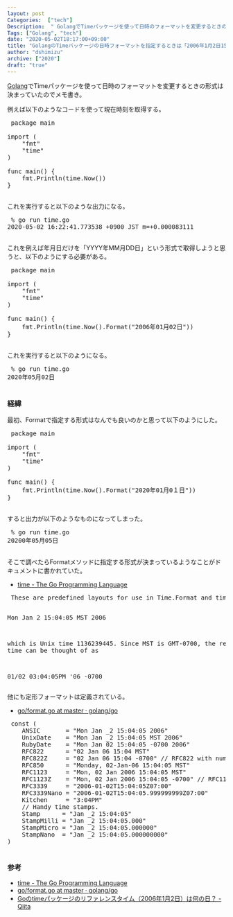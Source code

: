 ```yaml
---
layout: post
Categories:  ["tech"]
Description:  " GolangでTimeパッケージを使って日時のフォーマットを変更するときの形式は決まっていたのでメモ書き。 "
Tags: ["Golang", "tech"]
date: "2020-05-02T18:17:00+09:00"
title: "GolangのTimeパッケージの日時フォーマットを指定するときは「2006年1月2日15時04分05秒」の日時を利用する必要があった"
author: "dshimizu"
archive: ["2020"]
draft: "true"
---
```


<body>
<p><a class="keyword" href="http://d.hatena.ne.jp/keyword/Golang">Golang</a>でTimeパッケージを使って日時のフォーマットを変更するときの形式は決まっていたのでメモ書き。</p>
</body>

<!-- more -->

<body>
<p>例えば以下のようなコードを使って現在時刻を取得する。</p>

<pre class="terminal"> package main

import (
    "fmt"
    "time"
)

func main() {
    fmt.Println(time.Now())
}
 </pre>


<p>これを実行すると以下のような出力になる。</p>

<pre class="terminal"> % go run time.go
2020-05-02 16:22:41.773538 +0900 JST m=+0.000083111
 </pre>


<p>これを例えば年月日だけを「YYYY年MM月DD日」という形式で取得しようと思うと、以下のようにする必要がある。</p>

<pre class="terminal"> package main

import (
    "fmt"
    "time"
)

func main() {
    fmt.Println(time.Now().Format("2006年01月02日"))
}
 </pre>


<p>これを実行すると以下のようになる。</p>

<pre class="terminal"> % go run time.go
2020年05月02日
 </pre>




<h3>経緯</h3>


<p>最初、Formatで指定する形式はなんでも良いのかと思って以下のようにした。</p>

<pre class="terminal"> package main

import (
    "fmt"
    "time"
)

func main() {
    fmt.Println(time.Now().Format("2020年01月0１日"))
}
 </pre>


<p></p>

<p>すると出力が以下のようなものになってしまった。</p>

<pre class="terminal"> % go run time.go
20200年05月05日
 </pre>


<p>そこで調べたらFormatメソッドに指定する形式が決まっているようなことがドキュメントに書かれていた。</p>

<ul>
    <li><a target="_brank" rel="nopener noopener noreferrer" href="https://golang.org/pkg/time/#Time.Format">time - The Go Programming Language</a></li>
</ul>
<pre class="doc"> These are predefined layouts for use in Time.Format and time.Parse. The reference time used in the layouts is the specific time:

Mon Jan 2 15:04:05 MST 2006

which is Unix time 1136239445. Since MST is GMT-0700, the reference time can be thought of as

01/02 03:04:05PM '06 -0700
 </pre>



<p>他にも定形フォーマットは定義されている。</p>

<ul>
    <li><a target="_brank" rel="nopener noopener noreferrer" href="https://github.com/golang/go/blob/master/src/time/format.go">go/format.go at master · golang/go</a></li>
</ul>
<pre class="terminal"> const (
    ANSIC       = "Mon Jan _2 15:04:05 2006"
    UnixDate    = "Mon Jan _2 15:04:05 MST 2006"
    RubyDate    = "Mon Jan 02 15:04:05 -0700 2006"
    RFC822      = "02 Jan 06 15:04 MST"
    RFC822Z     = "02 Jan 06 15:04 -0700" // RFC822 with numeric zone
    RFC850      = "Monday, 02-Jan-06 15:04:05 MST"
    RFC1123     = "Mon, 02 Jan 2006 15:04:05 MST"
    RFC1123Z    = "Mon, 02 Jan 2006 15:04:05 -0700" // RFC1123 with numeric zone
    RFC3339     = "2006-01-02T15:04:05Z07:00"
    RFC3339Nano = "2006-01-02T15:04:05.999999999Z07:00"
    Kitchen     = "3:04PM"
    // Handy time stamps.
    Stamp      = "Jan _2 15:04:05"
    StampMilli = "Jan _2 15:04:05.000"
    StampMicro = "Jan _2 15:04:05.000000"
    StampNano  = "Jan _2 15:04:05.000000000"
)
 </pre>





<h3>参考</h3>




<ul>
    <li><a target="_brank" rel="nopener noopener noreferrer" href="https://golang.org/pkg/time/#Time.Format">time - The Go Programming Language</a></li>
    <li><a target="_brank" rel="nopener noopener noreferrer" href="https://github.com/golang/go/blob/master/src/time/format.go">go/format.go at master · golang/go</a></li>
    <li><a target="_brank" rel="noopener noreferrer" href="https://qiita.com/ruiu/items/5936b4c3bd6eb487c182">Goのtimeパッケージのリファレンスタイム（2006年1月2日）は何の日？ - Qiita</a></li>
</ul>

</body>
